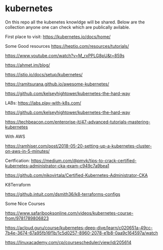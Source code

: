 # kubernetes
On this repo all the kubenetes knowldge will be shared.
Below are the collection anyone one can check which are publically avilable.

First place to visit:
https://kubernetes.io/docs/home/

Some Good resources
https://heptio.com/resources/tutorials/

https://www.youtube.com/watch?v=M_rxPPLG8pU&t=859s

https://ahmet.im/blog/

https://istio.io/docs/setup/kubernetes/

https://ramitsurana.github.io/awesome-kubernetes/

https://github.com/kelseyhightower/kubernetes-the-hard-way

LABs:
https://labs.play-with-k8s.com/

https://github.com/kelseyhightower/kubernetes-the-hard-way

https://techbeacon.com/enterprise-it/47-advanced-tutorials-mastering-kubernetes

With AWS

https://ramhiser.com/post/2018-05-20-setting-up-a-kubernetes-cluster-on-aws-in-5-minutes/


Certfication:
https://medium.com/@pmvk/tips-to-crack-certified-kubernetes-administrator-cka-exam-c949c7a9bea1

https://github.com/nikovirtala/Certified-Kubernetes-Administrator-CKA

K8Terraform

https://github.intuit.com/dsmith36/k8-terraforms-configs


Some Nice Courses

https://www.safaribooksonline.com/videos/kubernetes-course-from/9781789806823

https://acloud.guru/course/kubernetes-deep-dive/learn/c020651a-49cc-7b4e-3674-67a95fb16f1b/1c5d0257-8960-2078-e1b8-0aa9c164597a/watch

https://linuxacademy.com/cp/coursescheduler/view/id/205614
